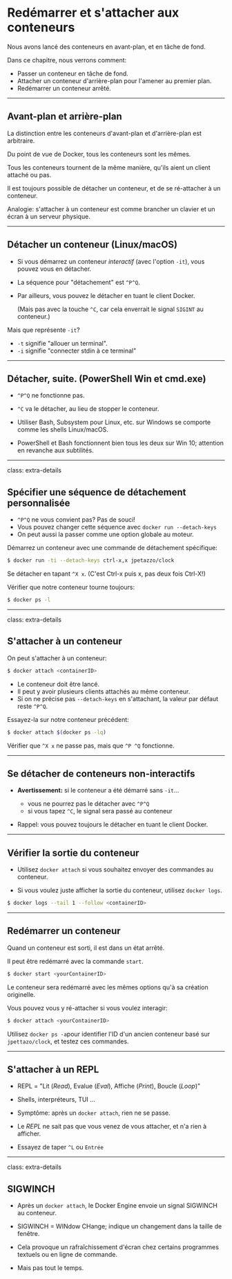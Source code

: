 # Redémarrer et s'attacher aux conteneurs

Nous avons lancé des conteneurs en avant-plan, et en tâche de fond.

Dans ce chapitre, nous verrons comment:

 * Passer un conteneur en tâche de fond.
 * Attacher un conteneur d'arrière-plan pour l'amener au premier plan.
 * Redémarrer un conteneur arrêté.

---

## Avant-plan et arrière-plan

La distinction entre les conteneurs d'avant-plan et d'arrière-plan est arbitraire.

Du point de vue de Docker, tous les conteneurs sont les mêmes.

Tous les conteneurs tournent de la même manière, qu'ils aient un client attaché ou pas.

Il est toujours possible de détacher un conteneur, et de se ré-attacher à un conteneur.

Analogie: s'attacher à un conteneur est comme brancher un clavier et un écran à un serveur physique.

---

## Détacher un conteneur (Linux/macOS)

* Si vous démarrez un conteneur *interactif* (avec l'option `-it`), vous pouvez vous en détacher.

* La séquence pour "détachement" est `^P^Q`.

* Par ailleurs, vous pouvez le détacher en tuant le client Docker.

  (Mais pas avec la touche `^C`, car cela enverrait le signal `SIGINT` au conteneur.)

Mais que représente `-it`?

* `-t` signifie "allouer un terminal".
* `-i` signifie "connecter stdin à ce terminal"

---

## Détacher, suite. (PowerShell Win et cmd.exe)

* `^P^Q` ne fonctionne pas.

* `^C` va le détacher, au lieu de stopper le conteneur.

* Utiliser Bash, Subsystem pour Linux, etc. sur Windows se comporte comme les shells Linux/macOS.

* PowerShell et Bash fonctionnent bien tous les deux sur Win 10; attention en revanche aux subtilités.

---

class: extra-details

## Spécifier une séquence de détachement personnalisée

* `^P^Q` ne vous convient pas? Pas de souci!
* Vous pouvez changer cette séquence avec `docker run --detach-keys`
* On peut aussi la passer comme une option globale au moteur.

Démarrez un conteneur avec une commande de détachement spécifique:

```bash
$ docker run -ti --detach-keys ctrl-x,x jpetazzo/clock
```

Se détacher en tapant `^X x`. (C'est Ctrl-x puis x, pas deux fois Ctrl-X!)

Vérifier que notre conteneur tourne toujours:

```bash
$ docker ps -l
```

---

class: extra-details

## S'attacher à un conteneur

On peut s'attacher à un conteneur:

```bash
$ docker attach <containerID>
```

* Le conteneur doit être lancé.
* Il peut y avoir plusieurs clients attachés au même conteneur.
* Si on ne précise pas `--detach-keys` en s'attachant, la valeur par défaut reste `^P^Q`.

Essayez-la sur notre conteneur précédent:

```bash
$ docker attach $(docker ps -lq)
```

Vérifier que `^X x` ne passe pas, mais que `^P ^Q` fonctionne.

---

## Se détacher de conteneurs non-interactifs

* **Avertissement:** si le conteneur a été démarré sans `-it`...

  * vous ne pourrez pas le détacher avec `^P^Q`
  * si vous tapez `^C`, le signal sera passé au conteneur

* Rappel: vous pouvez toujours le détacher en tuant le client Docker.

---

## Vérifier la sortie du conteneur

* Utilisez `docker attach` si vous souhaitez envoyer des commandes au conteneur.

* Si vous voulez juste afficher la sortie du conteneur, utilisez `docker logs`.

```bash
$ docker logs --tail 1 --follow <containerID>
```

---

## Redémarrer un conteneur

Quand un conteneur est sorti, il est dans un état arrêté.

Il peut être redémarré avec la commande `start`.

```bash
$ docker start <yourContainerID>
```

Le conteneur sera redémarré avec les mêmes options qu'à sa création originelle.

Vous pouvez vous y ré-attacher si vous voulez interagir:

```bash
$ docker attach <yourContainerID>
```

Utilisez `docker ps -a`pour identifier l'ID d'un ancien conteneur basé sur `jpettazo/clock`, et testez ces commandes.

---

## S'attacher à un REPL

* REPL = "Lit (_Read_), Evalue (_Eval_), Affiche (_Print_), Boucle (_Loop_)"

* Shells, interpréteurs, TUI ...

* Symptôme: après un `docker attach`, rien ne se passe.

* Le _REPL_ ne sait pas que vous venez de vous attacher, et n'a rien à afficher.

* Essayez de taper `^L` ou `Entrée`

---

class: extra-details

## SIGWINCH


* Après un `docker attach`, le Docker Engine envoie un signal SIGWINCH au conteneur.

* SIGWINCH = WINdow CHange; indique un changement dans la taille de fenêtre.

* Cela provoque un rafraîchissement d'écran chez certains programmes textuels ou en ligne de commande.

* Mais pas tout le temps.
